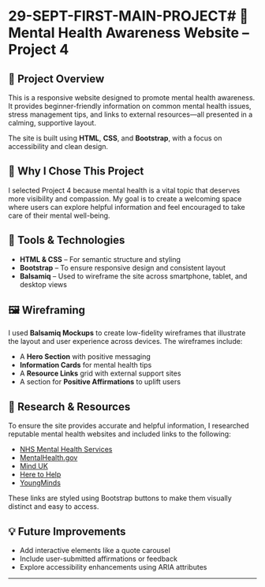 # 29-SEPT-FIRST-MAIN-PROJECT# 🧠 Mental Health Awareness Website – Project 4

## 📌 Project Overview

This is a responsive website designed to promote mental health awareness. It provides beginner-friendly information on common mental health issues, stress management tips, and links to external resources—all presented in a calming, supportive layout.

The site is built using **HTML**, **CSS**, and **Bootstrap**, with a focus on accessibility and clean design.

## 🎯 Why I Chose This Project

I selected Project 4 because mental health is a vital topic that deserves more visibility and compassion. My goal is to create a welcoming space where users can explore helpful information and feel encouraged to take care of their mental well-being.

## 🧰 Tools & Technologies

-   **HTML & CSS** – For semantic structure and styling
-   **Bootstrap** – To ensure responsive design and consistent layout
-   **Balsamiq** – Used to wireframe the site across smartphone, tablet, and desktop views

## 🖼️ Wireframing

I used **Balsamiq Mockups** to create low-fidelity wireframes that illustrate the layout and user experience across devices. The wireframes include:

-   A **Hero Section** with positive messaging
-   **Information Cards** for mental health tips
-   A **Resource Links** grid with external support sites
-   A section for **Positive Affirmations** to uplift users

## 🔗 Research & Resources

To ensure the site provides accurate and helpful information, I researched reputable mental health websites and included links to the following:

-   [NHS Mental Health Services](https://www.nhs.uk/mental-health/)
-   [MentalHealth.gov](https://www.mentalhealth.gov/)
-   [Mind UK](https://www.mind.org.uk/)
-   [Here to Help](https://www.heretohelp.bc.ca/)
-   [YoungMinds](https://www.youngminds.org.uk/)

These links are styled using Bootstrap buttons to make them visually distinct and easy to access.

## 💡 Future Improvements

-   Add interactive elements like a quote carousel
-   Include user-submitted affirmations or feedback
-   Explore accessibility enhancements using ARIA attributes

---
